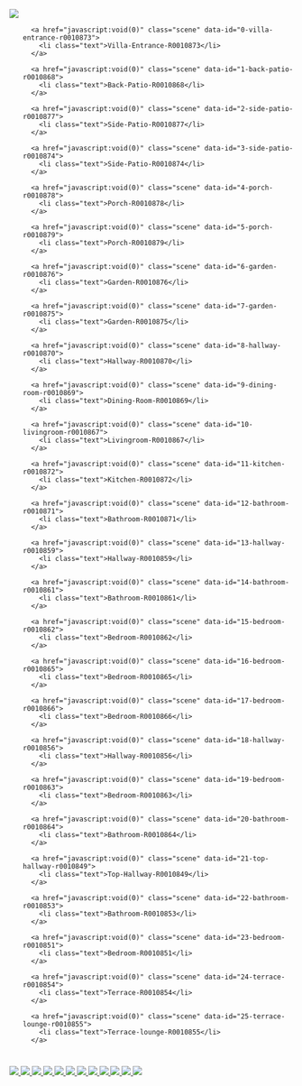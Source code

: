 <!DOCTYPE html>
<html>
<head>
<title>Villa Marina Benalmádena</title>
<meta charset="utf-8">
<meta name="viewport" content="target-densitydpi=device-dpi, width=device-width, initial-scale=1.0, maximum-scale=1.0, minimum-scale=1.0, user-scalable=no, minimal-ui" />
<style> @-ms-viewport { width: device-width; } </style>
<link rel="stylesheet" href="vendor/reset.min.css">
<link rel="stylesheet" href="style.css">
</head>
<body class="multiple-scenes ">

<div id="pano"></div>
  

<img id="imgDisp" src="img/ 0-villa-entrance-r0010873.png"></img>


<div id="sceneList">
  <ul class="scenes">
    
      <a href="javascript:void(0)" class="scene" data-id="0-villa-entrance-r0010873">
        <li class="text">Villa-Entrance-R0010873</li>
      </a>
    
      <a href="javascript:void(0)" class="scene" data-id="1-back-patio-r0010868">
        <li class="text">Back-Patio-R0010868</li>
      </a>
    
      <a href="javascript:void(0)" class="scene" data-id="2-side-patio-r0010877">
        <li class="text">Side-Patio-R0010877</li>
      </a>
    
      <a href="javascript:void(0)" class="scene" data-id="3-side-patio-r0010874">
        <li class="text">Side-Patio-R0010874</li>
      </a>
    
      <a href="javascript:void(0)" class="scene" data-id="4-porch-r0010878">
        <li class="text">Porch-R0010878</li>
      </a>
    
      <a href="javascript:void(0)" class="scene" data-id="5-porch-r0010879">
        <li class="text">Porch-R0010879</li>
      </a>
    
      <a href="javascript:void(0)" class="scene" data-id="6-garden-r0010876">
        <li class="text">Garden-R0010876</li>
      </a>
    
      <a href="javascript:void(0)" class="scene" data-id="7-garden-r0010875">
        <li class="text">Garden-R0010875</li>
      </a>
    
      <a href="javascript:void(0)" class="scene" data-id="8-hallway-r0010870">
        <li class="text">Hallway-R0010870</li>
      </a>
    
      <a href="javascript:void(0)" class="scene" data-id="9-dining-room-r0010869">
        <li class="text">Dining-Room-R0010869</li>
      </a>
    
      <a href="javascript:void(0)" class="scene" data-id="10-livingroom-r0010867">
        <li class="text">Livingroom-R0010867</li>
      </a>
    
      <a href="javascript:void(0)" class="scene" data-id="11-kitchen-r0010872">
        <li class="text">Kitchen-R0010872</li>
      </a>
    
      <a href="javascript:void(0)" class="scene" data-id="12-bathroom-r0010871">
        <li class="text">Bathroom-R0010871</li>
      </a>
    
      <a href="javascript:void(0)" class="scene" data-id="13-hallway-r0010859">
        <li class="text">Hallway-R0010859</li>
      </a>
    
      <a href="javascript:void(0)" class="scene" data-id="14-bathroom-r0010861">
        <li class="text">Bathroom-R0010861</li>
      </a>
    
      <a href="javascript:void(0)" class="scene" data-id="15-bedroom-r0010862">
        <li class="text">Bedroom-R0010862</li>
      </a>
    
      <a href="javascript:void(0)" class="scene" data-id="16-bedroom-r0010865">
        <li class="text">Bedroom-R0010865</li>
      </a>
    
      <a href="javascript:void(0)" class="scene" data-id="17-bedroom-r0010866">
        <li class="text">Bedroom-R0010866</li>
      </a>
    
      <a href="javascript:void(0)" class="scene" data-id="18-hallway-r0010856">
        <li class="text">Hallway-R0010856</li>
      </a>
    
      <a href="javascript:void(0)" class="scene" data-id="19-bedroom-r0010863">
        <li class="text">Bedroom-R0010863</li>
      </a>
    
      <a href="javascript:void(0)" class="scene" data-id="20-bathroom-r0010864">
        <li class="text">Bathroom-R0010864</li>
      </a>
    
      <a href="javascript:void(0)" class="scene" data-id="21-top-hallway-r0010849">
        <li class="text">Top-Hallway-R0010849</li>
      </a>
    
      <a href="javascript:void(0)" class="scene" data-id="22-bathroom-r0010853">
        <li class="text">Bathroom-R0010853</li>
      </a>
    
      <a href="javascript:void(0)" class="scene" data-id="23-bedroom-r0010851">
        <li class="text">Bedroom-R0010851</li>
      </a>
    
      <a href="javascript:void(0)" class="scene" data-id="24-terrace-r0010854">
        <li class="text">Terrace-R0010854</li>
      </a>
    
      <a href="javascript:void(0)" class="scene" data-id="25-terrace-lounge-r0010855">
        <li class="text">Terrace-lounge-R0010855</li>
      </a>
    
  </ul>
</div>

<div id="titleBar">
  <h1 class="sceneName"></h1>
</div>

<a href="javascript:void(0)" id="autorotateToggle">
  <img class="icon off" src="img/play.png">
  <img class="icon on" src="img/pause.png">
</a>

<a href="javascript:void(0)" id="fullscreenToggle">
  <img class="icon off" src="img/fullscreen.png">
  <img class="icon on" src="img/windowed.png">
</a>

<a href="javascript:void(0)" id="sceneListToggle">
  <img class="icon off" src="img/expand.png">
  <img class="icon on" src="img/collapse.png">
</a>

<a href="javascript:void(0)" id="viewUp" class="viewControlButton viewControlButton-1">
  <img class="icon" src="img/up.png">
</a>
<a href="javascript:void(0)" id="viewDown" class="viewControlButton viewControlButton-2">
  <img class="icon" src="img/down.png">
</a>
<a href="javascript:void(0)" id="viewLeft" class="viewControlButton viewControlButton-3">
  <img class="icon" src="img/left.png">
</a>
<a href="javascript:void(0)" id="viewRight" class="viewControlButton viewControlButton-4">
  <img class="icon" src="img/right.png">
</a>
<a href="javascript:void(0)" id="viewIn" class="viewControlButton viewControlButton-5">
  <img class="icon" src="img/plus.png">
</a>
<a href="javascript:void(0)" id="viewOut" class="viewControlButton viewControlButton-6">
  <img class="icon" src="img/minus.png">
</a>

<script src="vendor/screenfull.min.js" ></script>
<script src="vendor/bowser.min.js" ></script>
<script src="vendor/marzipano.js" ></script>

<script src="data.js"></script>
<script src="index.js"></script>

</body>
</html>

